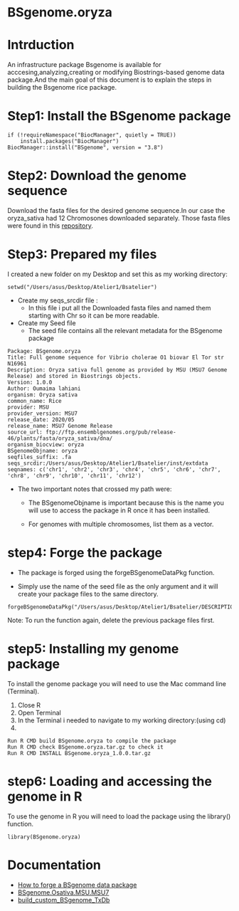 # BSgenome.oryza



# Intrduction
An infrastructure package Bsgenome is available for acccesing,analyzing,creating or modifying Biostrings-based genome data package.And the main goal of this document is to explain the steps in building the Bsgenome rice package.

# Step1: Install the BSgenome package

```{r eval=FALSE}
if (!requireNamespace("BiocManager", quietly = TRUE))
    install.packages("BiocManager")
BiocManager::install("BSgenome", version = "3.8")
```

# Step2: Download the genome sequence

Download the fasta files for the desired genome sequence.In our case the oryza_sativa had 12 Chromosones downloaded separately.
Those fasta files were found in this [repository](ftp://ftp.ensemblgenomes.org/pub/release-46/plants/fasta/oryza_sativa/dna/).

# Step3: Prepared my files

I created a new folder on my Desktop and set this as my working directory:

```{r eval=FALSE}
setwd("/Users/asus/Desktop/Atelier1/Bsatelier")
```
* Create my seqs_srcdir file :
  + In this file i put all the Downloaded fasta files and named them starting with Chr so it can be more readable.
* Create my Seed file
  + The seed file contains all the relevant metadata for the BSgenome package

```{r eval=FALSE}
Package: BSgenome.oryza
Title: Full genome sequence for Vibrio cholerae O1 biovar El Tor str N16961
Description: Oryza sativa full genome as provided by MSU (MSU7 Genome Release) and stored in Biostrings objects.
Version: 1.0.0
Author: Oumaima lahiani
organism: Oryza sativa
common_name: Rice
provider: MSU
provider_version: MSU7
release_date: 2020/05
release_name: MSU7 Genome Release
source_url: ftp://ftp.ensemblgenomes.org/pub/release-46/plants/fasta/oryza_sativa/dna/
organism_biocview: oryza
BSgenomeObjname: oryza
seqfiles_suffix: .fa
seqs_srcdir:/Users/asus/Desktop/Atelier1/Bsatelier/inst/extdata
seqnames: c('chr1', 'chr2', 'chr3', 'chr4', 'chr5', 'chr6', 'chr7', 'chr8', 'chr9', 'chr10', 'chr11', 'chr12')
```

* The two important notes that crossed my path were:
  + The BSgenomeObjname is important because this is the name you will use to access the package in R once it has been installed.

  + For genomes with multiple chromosomes, list them as a vector.

# step4: Forge the package
* The package is forged using the forgeBSgenomeDataPkg function.

* Simply use the name of the seed file as the only argument and it will create your package files to the same directory.

```{r eval=FALSE}
forgeBSgenomeDataPkg("/Users/asus/Desktop/Atelier1/Bsatelier/DESCRIPTION")
```

Note:
To run the function again, delete the previous package files first.


# step5: Installing my genome package

To install the genome package you will need to use the Mac command line (Terminal).
1. Close R
2. Open Terminal
3. In the Terminal i needed to navigate to my working directory:(using cd)
4. 
```{r eval=FALSE}
Run R CMD build BSgenome.oryza to compile the package
Run R CMD check BSgenome.oryza.tar.gz to check it
Run R CMD INSTALL BSgenome.oryza_1.0.0.tar.gz
```

# step6: Loading and accessing the genome in R
To use the genome in R you will need to load the package using the library() function.

```{r eval=FALSE}
library(BSgenome.oryza)
```

# Documentation
* [How to forge a BSgenome data package](https://www.bioconductor.org/packages/release/bioc/vignettes/BSgenome/inst/doc/BSgenomeForge.pdf)
* [BSgenome.Osativa.MSU.MSU7
](https://bioconductor.org/packages/release/data/annotation/manuals/BSgenome.Osativa.MSU.MSU7/man/BSgenome.Osativa.MSU.MSU7.pdf)
* [build_custom_BSgenome_TxDb](https://github.com/mevers/build_custom_BSgenome_TxDb/blob/master/BSgenome_seed.dcf)
